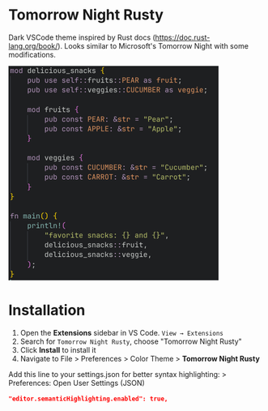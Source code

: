 # Tomorrow Night Rusty 

Dark VSCode theme inspired by Rust docs (https://doc.rust-lang.org/book/). Looks similar to Microsoft's Tomorrow Night with some modifications.

![Theme Screenshot](images/code_sample.png)

# Installation

1. Open the **Extensions** sidebar in VS Code. `View → Extensions`
1. Search for `Tomorrow Night Rusty`, choose "Tomorrow Night Rusty"
1. Click **Install** to install it
1. Navigate to File > Preferences > Color Theme > **Tomorrow Night Rusty**

Add this line to your settings.json for better syntax highlighting: <Ctrl-Shift-P> > Preferences: Open User Settings (JSON)

```json
"editor.semanticHighlighting.enabled": true,
```